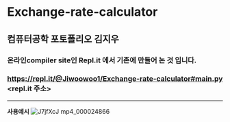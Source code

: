 # Exchange-rate-calculator
## 컴퓨터공학 포토폴리오 김지우
### 온라인compiler site인 Repl.it 에서 기존에 만들어 논 것 입니다.
### https://repl.it/@Jiwoowoo1/Exchange-rate-calculator#main.py <repl.it 주소>
____
**사용예시**
![J7jfXcJ mp4_000024866](https://user-images.githubusercontent.com/60593969/103341583-abbbe880-4aca-11eb-96f7-d7abdda6e07e.gif)
